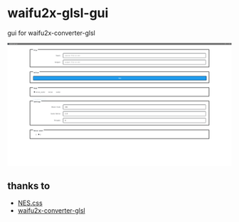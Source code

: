 # waifu2x-glsl-gui
gui for waifu2x-converter-glsl 

![avatar](https://github.com/RyougiNevermore/waifu2x-glsl-gui/raw/master/sample.PNG)

## thanks to 
* [NES.css](https://github.com/nostalgic-css/NES.css)
* [waifu2x-converter-glsl](https://github.com/ueshita/waifu2x-converter-glsl)

